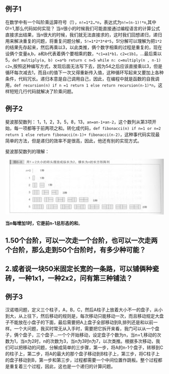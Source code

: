 ## 例子1
在数学中有一个叫阶乘运算符号（!），`n!=1*2…*n`，表达式为`n!=(n-1)!*n`,其中0!=1,那么代码如何实现？
当n很小的时候我们可能直接通过编程语言的计算公式直接求出结果，当n很大的时候，我们就无法直接求的，这时我们回想递归，递归用来解决重复的问题，将重复问题分解，`5!=1*2*3*4*5`，5!分解可以理解为把`1*2`的结果先存起来，然后再乘以3，以此类推，俩个数字相乘的过程是重复的，现在设俩个变量a,b，a和b代表着俩个要相乘的数，`*c1=a1*b1，c2=c1b1`，…最后乘以5，`def multiply(a, b) c=a*b return c n=5 while n: c=multiply(n , n-1) c2=`,按照这种编写方式，发现后面无法写下去，因为54之后应该直接乘以3，但是循环每次减去1，而且c的值下一次又得重新传入值，这种循环写起来又要加上各种条件，代码冗长。递归本意是自己调用自己，因此，在编程中就是函数的自我调用，`def recursion(n) if n =1 return 1 else return recursion(n-1)*n`，这样短短几行代码就解决了阶乘问题。
## 例子2
斐波那契数列： 1，1，2，3，5，8，13，`an=an-1+an-2`，这个数列从第3项开始，每一项都等于前两项之和。转化成代码，`def fibonacci(n) if n=1 or n=2 return 1 else return fibonacci(n-1)+ fibonacci(n-2)`，这种事代码实现最简单的方法，但是递归的效率不是很高，因此，他还有别的实现方式。

斐波那契数列的理解：

![摆砖头](摆砖头.png)

**当n每增加1时，它是前n-1总形态的和**。

## 1.50个台阶，可以一次走一个台阶，也可以一次走两个台阶，那么走到50个台阶时，有多少种可能？

## 2.或者说一块50米固定长宽的一条路，可以铺俩种瓷砖，一种1x1，一种2x2，问有第三种铺法？





## 例子3

汉诺塔问题，定义三个柱子，A，B，C，然后A柱子上放着大小不一的盘子，从小到大，从上往下，然后移动的规则是，每次移动只能移动一次，而且移动规定大盘子不能放在小盘子的下面，最后需要把A上盘子全部移动到B,排列还是和以前一样。一个大问题，我买时常无从入手时，需要把它拆开来看，我门可以从一个盘子，俩个盘子，三个盘子…一个个开始移动，设定盘子个数为n，当n=1,移动的次数为1，当n为2时，n的次数为3，当n为3时n为7，以次类推。根据多次移动，我们可以把移动的问题，分解成简单的三步骤，第一步，将A的n-1个盘子，转移到C的柱子上，第二步，将A的最大的那个盘子移动到B柱子上，第三步，将C柱子上的盘子移动到B，第一步和第三步，过程都需要一个中间位置作跳板。整个过程都是重复着三个过程，因此，这也是一个递归的计算问题。

